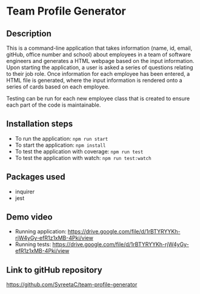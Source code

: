 # Team Profile Generator

## Description

This is a command-line application that takes information (name, id, email, gitHub, office number and school) about employees in a team of software engineers and generates a HTML webpage based on the input information. Upon starting the application, a user is asked a series of questions relating to their job role. Once information for each employee has been entered, a HTML file is generated, where the input information is rendered onto a series of cards based on each employee.

Testing can be run for each new employee class that is created to ensure each part of the code is maintainable.

## Installation steps

- To run the application: `npm run start`
- To start the application: `npm install `
- To test the application with coverage: `npm run test`
- To test the application with watch: `npm run test:watch`

## Packages used

- inquirer
- jest

## Demo video

- Running application: https://drive.google.com/file/d/1rBTYRYYKh-rjW4yGy-efR1z1xMB-4Pki/view
- Running tests: https://drive.google.com/file/d/1rBTYRYYKh-rjW4yGy-efR1z1xMB-4Pki/view

## Link to gitHub repository

https://github.com/SyreetaC/team-profile-generator
